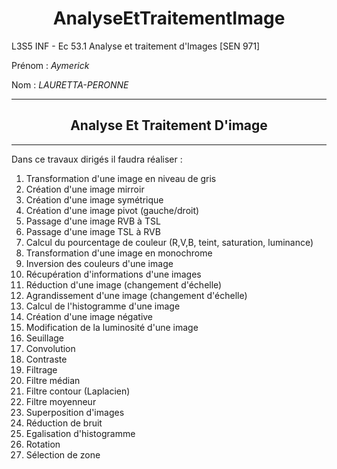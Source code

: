# <center> AnalyseEtTraitementImage </center>

L3S5 INF - Ec 53.1 Analyse et traitement d'Images [SEN 971]

Prénom : <em>Aymerick</em>

Nom : <em>LAURETTA-PERONNE</em>

---
## <center>Analyse Et Traitement D'image</center>
---
Dans ce travaux dirigés il faudra réaliser :
1. Transformation d'une image en niveau de gris
2. Création d'une image mirroir
3. Création d'une image symétrique
4. Création d'une image pivot (gauche/droit)
5. Passage d'une image RVB à TSL
6. Passage d'une image TSL à RVB
7. Calcul du pourcentage de couleur (R,V,B, teint, saturation, luminance)
8. Transformation d'une image en monochrome
9. Inversion des couleurs d'une image
10. Récupération d'informations d'une images
11. Réduction d'une image (changement d'échelle)
12. Agrandissement d'une image (changement d'échelle)
13. Calcul de l'histogramme d'une image
14. Création d'une image négative
15. Modification de la luminosité d'une image
16. Seuillage
17. Convolution
18. Contraste
19. Filtrage
20. Filtre médian
21. Filtre contour (Laplacien)
22. Filtre moyenneur
23. Superposition d'images
24. Réduction de bruit
25. Egalisation d'histogramme
26. Rotation
27. Sélection de zone
